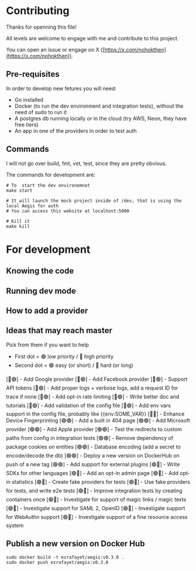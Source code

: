 # Contributing

Thanks for openning this file!

All levels are welcome to engage with me and contribute to this project.

You can open an issue or engage on X ([https://x.com/nohokthen](https://x.com/nohokthen)).

## Pre-requisites

In order to develop new fetures you will need:

- Go installed
- Docker (to run the dev environment and integration tests), without the need of sudo to run it
- A postgres db running locally or in the cloud (try AWS, Neon, they have free tiers)
- An app in one of the providers in order to test auth

## Commands

I will not go over build, fmt, vet, test, since they are pretty obvious.

The commands for development are:

```
# To  start the dev environemnet
make start

# It will launch the mock project inside of /dev, that is using the local Aegis for auth
# You can access this website at localhost:5000

# Kill it
make kill
```

# For development

## Knowing the code

## Running dev mode

## How to add a provider

## Ideas that may reach master

Pick from them if you want to help
- First dot = 🟢 low priority / 🔴 high priority
- Second dot =  🟢 easy (or short) / 🔴 hard (or long)

[🔴🟢] - Add Google provider
[🔴🟢] - Add Facebook provider
[🔴🟢] - Support API tokens
[🔴🟢] - Add proper logs + verbose logs, add a request ID for trace if none
[🔴🟢] - Add opt-in rate limiting
[🔴🟢] - Write better doc and tutorials
[🔴🟢] - Add validation of the config file
[🔴🟢] - Add env vars support in the config file, probably like {{env:SOME_VAR}}
[🔴🔴] - Enhance Device Fingerprinting
[🟢🟢] - Add a built in 404 page
[🟢🟢] - Add Microsoft provider
[🟢🟢] - Add Apple provider
[🟢🟢] - Test the redirects to custom paths from config in integration tests
[🟢🟢] - Remove dependency of package cookies on entities
[🟢🟢] - Database encoding (add a secret to encode/decode the db)
[🟢🟢] - Deploy a new version on DockerHub on push of a new tag
[🟢🟢] - Add support for external plugins
[🟢🔴] - Write SDKs for other languages
[🟢🔴] - Add an opt-in admin page
[🟢🔴] - Add opt-in statistics
[🟢🔴] - Create fake providers for tests
[🟢🔴] - Use fake providers for tests, and write e2e tests
[🟢🔴] - Improve integration tests by creating containers once
[🟢🔴] - Investigate for support of magic links / magic texts
[🟢🔴] - Investigate support for SAML 2, OpenID
[🟢🔴] - Investigate support for WebAuthn support
[🟢🔴] - Investigate support of a fine resource access system




## Publish a new version on Docker Hub

```
sudo docker build -t ezrafayet/aegis:v0.3.0 .
sudo docker push ezrafayet/aegis:v0.3.0
```
